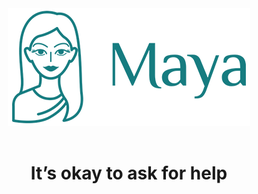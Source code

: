 <div align="center">
  <a href="maya-engineering.github.io">
    <img alt="Maya" src="./MayaLogo.png" />
  </a>
  <br/>
  <br/>
  <h1>It’s okay to ask for help</h1>
</div>
